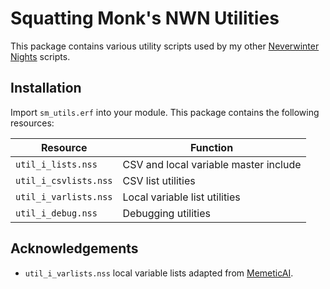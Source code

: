 # Squatting Monk's NWN Utilities
This package contains various utility scripts used by my other [Neverwinter Nights](http://neverwinternights.info) scripts.

## Installation
Import `sm_utils.erf` into your module. This package contains the following resources:

| Resource		        | Function              				|
| ---------------------	| ------------------------------------- |
| `util_i_lists.nss`	| CSV and local variable master include |
| `util_i_csvlists.nss` | CSV list utilities                    |
| `util_i_varlists.nss` | Local variable list utilities         |
| `util_i_debug.nss`    | Debugging utilities                   |

## Acknowledgements
- `util_i_varlists.nss` local variable lists adapted from 
  [MemeticAI](https://sourceforge.net/projects/memeticai/).
